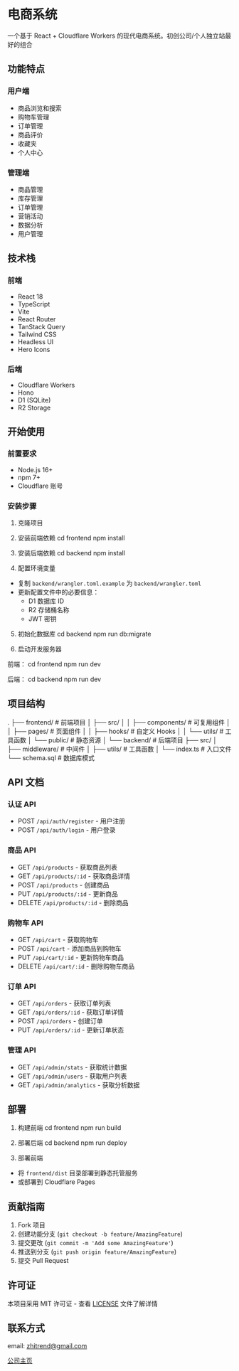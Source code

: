 # 电商系统

一个基于 React + Cloudflare Workers 的现代电商系统。初创公司/个人独立站最好的组合

## 功能特点

### 用户端
- 商品浏览和搜索
- 购物车管理
- 订单管理
- 商品评价
- 收藏夹
- 个人中心

### 管理端
- 商品管理
- 库存管理
- 订单管理
- 营销活动
- 数据分析
- 用户管理

## 技术栈

### 前端
- React 18
- TypeScript
- Vite
- React Router
- TanStack Query
- Tailwind CSS
- Headless UI
- Hero Icons

### 后端
- Cloudflare Workers
- Hono
- D1 (SQLite)
- R2 Storage

## 开始使用

### 前置要求
- Node.js 16+
- npm 7+
- Cloudflare 账号

### 安装步骤

1. 克隆项目 

2. 安装前端依赖
cd frontend
npm install
3. 安装后端依赖
cd backend
npm install

4. 配置环境变量
- 复制 `backend/wrangler.toml.example` 为 `backend/wrangler.toml`
- 更新配置文件中的必要信息：
  - D1 数据库 ID
  - R2 存储桶名称
  - JWT 密钥

5. 初始化数据库
cd backend
npm run db:migrate

6. 启动开发服务器

前端：
cd frontend
npm run dev

后端：
cd backend
npm run dev

## 项目结构
.
├── frontend/ # 前端项目
│ ├── src/
│ │ ├── components/ # 可复用组件
│ │ ├── pages/ # 页面组件
│ │ ├── hooks/ # 自定义 Hooks
│ │ └── utils/ # 工具函数
│ └── public/ # 静态资源
│
└── backend/ # 后端项目
├── src/
│ ├── middleware/ # 中间件
│ ├── utils/ # 工具函数
│ └── index.ts # 入口文件
└── schema.sql # 数据库模式

## API 文档

### 认证 API
- POST `/api/auth/register` - 用户注册
- POST `/api/auth/login` - 用户登录

### 商品 API
- GET `/api/products` - 获取商品列表
- GET `/api/products/:id` - 获取商品详情
- POST `/api/products` - 创建商品
- PUT `/api/products/:id` - 更新商品
- DELETE `/api/products/:id` - 删除商品

### 购物车 API
- GET `/api/cart` - 获取购物车
- POST `/api/cart` - 添加商品到购物车
- PUT `/api/cart/:id` - 更新购物车商品
- DELETE `/api/cart/:id` - 删除购物车商品

### 订单 API
- GET `/api/orders` - 获取订单列表
- GET `/api/orders/:id` - 获取订单详情
- POST `/api/orders` - 创建订单
- PUT `/api/orders/:id` - 更新订单状态

### 管理 API
- GET `/api/admin/stats` - 获取统计数据
- GET `/api/admin/users` - 获取用户列表
- GET `/api/admin/analytics` - 获取分析数据

## 部署

1. 构建前端
cd frontend
npm run build

2. 部署后端
cd backend
npm run deploy

3. 部署前端
- 将 `frontend/dist` 目录部署到静态托管服务
- 或部署到 Cloudflare Pages

## 贡献指南

1. Fork 项目
2. 创建功能分支 (`git checkout -b feature/AmazingFeature`)
3. 提交更改 (`git commit -m 'Add some AmazingFeature'`)
4. 推送到分支 (`git push origin feature/AmazingFeature`)
5. 提交 Pull Request

## 许可证

本项目采用 MIT 许可证 - 查看 [LICENSE](LICENSE) 文件了解详情

## 联系方式

email: zhitrend@gmail.com

[公司主页](https://zhitrend.us.kg)